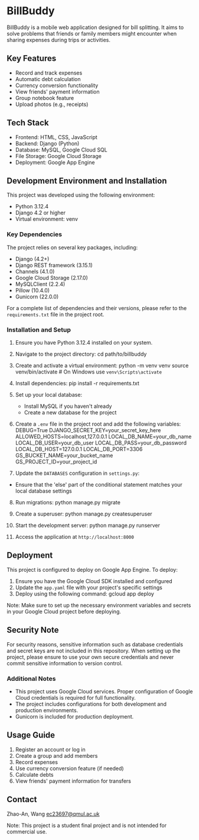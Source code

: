 # BillBuddy

BillBuddy is a mobile web application designed for bill splitting. It aims to solve problems that friends or family members might encounter when sharing expenses during trips or activities.



## Key Features

- Record and track expenses
- Automatic debt calculation
- Currency conversion functionality
- View friends' payment information
- Group notebook feature
- Upload photos (e.g., receipts)

## Tech Stack

- Frontend: HTML, CSS, JavaScript
- Backend: Django (Python)
- Database: MySQL, Google Cloud SQL
- File Storage: Google Cloud Storage
- Deployment: Google App Engine


## Development Environment and Installation

This project was developed using the following environment:

- Python 3.12.4
- Django 4.2 or higher
- Virtual environment: venv

### Key Dependencies

The project relies on several key packages, including:

- Django (4.2+)
- Django REST framework (3.15.1)
- Channels (4.1.0)
- Google Cloud Storage (2.17.0)
- MySQLClient (2.2.4)
- Pillow (10.4.0)
- Gunicorn (22.0.0)

For a complete list of dependencies and their versions, please refer to the `requirements.txt` file in the project root.

### Installation and Setup

1. Ensure you have Python 3.12.4 installed on your system.

2. Navigate to the project directory:
    cd path/to/billbuddy

3. Create and activate a virtual environment:
    python -m venv venv
    source venv/bin/activate  # On Windows use `venv\Scripts\activate`

4. Install dependencies:
    pip install -r requirements.txt

5. Set up your local database:
    - Install MySQL if you haven't already
    - Create a new database for the project

6. Create a `.env` file in the project root and add the following variables:
    DEBUG=True
    DJANGO_SECRET_KEY=your_secret_key_here
    ALLOWED_HOSTS=localhost,127.0.0.1
    LOCAL_DB_NAME=your_db_name
    LOCAL_DB_USER=your_db_user
    LOCAL_DB_PASS=your_db_password
    LOCAL_DB_HOST=127.0.0.1
    LOCAL_DB_PORT=3306
    GS_BUCKET_NAME=your_bucket_name
    GS_PROJECT_ID=your_project_id

7. Update the `DATABASES` configuration in `settings.py`:
- Ensure that the 'else' part of the conditional statement matches your local database settings


8. Run migrations:
    python manage.py migrate

9. Create a superuser:
    python manage.py createsuperuser

10. Start the development server:
    python manage.py runserver

11. Access the application at `http://localhost:8000`

## Deployment

This project is configured to deploy on Google App Engine. To deploy:

1. Ensure you have the Google Cloud SDK installed and configured
2. Update the `app.yaml` file with your project's specific settings
3. Deploy using the following command:
    gcloud app deploy

Note: Make sure to set up the necessary environment variables and secrets in your Google Cloud project before deploying.

## Security Note

For security reasons, sensitive information such as database credentials and secret keys are not included in this repository. When setting up the project, please ensure to use your own secure credentials and never commit sensitive information to version control.

### Additional Notes

- This project uses Google Cloud services. Proper configuration of Google Cloud credentials is required for full functionality.
- The project includes configurations for both development and production environments.
- Gunicorn is included for production deployment.


## Usage Guide

1. Register an account or log in
2. Create a group and add members
3. Record expenses
4. Use currency conversion feature (if needed)
5. Calculate debts
6. View friends' payment information for transfers


## Contact

Zhao-An, Wang
ec23697@qmul.ac.uk

Note: This project is a student final project and is not intended for commercial use.
